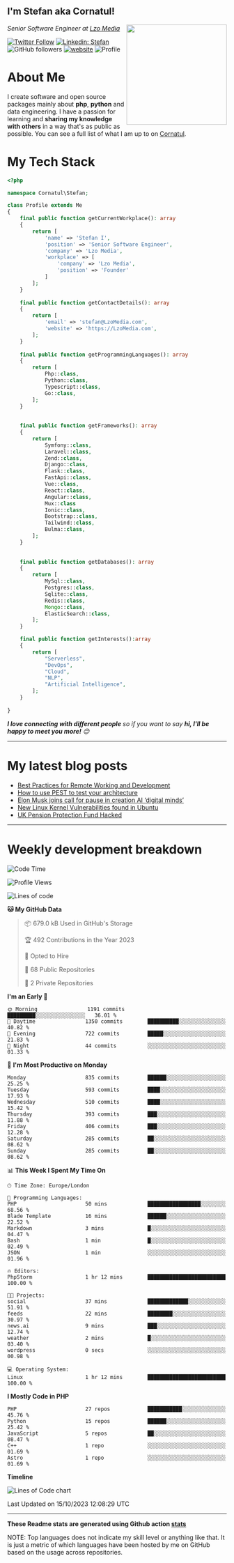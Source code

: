 <h2>I'm Stefan aka Cornatul! </h2>
<img align='right' src="https://i.giphy.com/media/YePKU8cVoIF3afvi8s/giphy.webp" width="230">
<p><em>Senior Software Engineer at <a href="https:/lzomedia.com/">Lzo Media
</a>
</em></p>

[![Twitter Follow](https://img.shields.io/twitter/follow/cornatul?label=Follow)](https://twitter.com/intent/follow?screen_name=cornatul)
[![Linkedin: Stefan](https://img.shields.io/badge/cornatul-blue?style=flat-square&logo=Linkedin&logoColor=white&link=https://www.linkedin.com/in/cornatul/)](https://www.linkedin.com/in/cornatul/)
![GitHub followers](https://img.shields.io/github/followers/cornatul?label=Follow&style=social)
[![website](https://img.shields.io/badge/Website-46a2f1.svg?&style=flat-square&logo=Google-Chrome&logoColor=white&link=https://cornatul.com/)](https://cornatul.com/)
![Profile](https://visitor-badge.glitch.me/badge?page_id=cornatul.cornatul)



# About Me
I create software and open source packages mainly about **php**, **python** and data engineering. 
I have a passion for learning and **sharing my knowledge with others** in a way that's as public as possible. 
You can see a full list of what I am up to on [Cornatul](https://lzomedia.com).


# My Tech Stack

```php
<?php

namespace Cornatul\Stefan;

class Profile extends Me
{
    final public function getCurrentWorkplace(): array
    {
        return [
            'name' => 'Stefan I',
            'position' => 'Senior Software Engineer',
            'company' => 'Lzo Media',
            'workplace' => [
                'company' => 'Lzo Media',
                'position' => 'Founder'         
            ]
        ];
    }
    
    final public function getContactDetails(): array
    {
        return [
            'email' => 'stefan@LzoMedia.com',
            'website' => 'https://LzoMedia.com',
        ];
    }
    
    final public function getProgrammingLanguages(): array
    {
        return [
            Php::class,
            Python::class,
            Typescript::class,
            Go::class,
        ];
    }
    
    
    final public function getFrameworks(): array
    {
        return [
            Symfony::class,
            Laravel::class,
            Zend::class,
            Django::class,
            Flask::class,
            FastApi::class,
            Vue::class,
            React::class,
            Angular::class,
            Mux::class
            Ionic::class,
            Bootstrap::class,
            Tailwind::class,
            Bulma::class,
        ];
    }
    
    
    final public function getDatabases(): array
    {
        return [
            MySql::class,
            Postgres::class,
            Sqlite::class,
            Redis::class,
            Mongo::class,
            ElasticSearch::class,
        ];
    }

    final public function getInterests():array
    {
        return [
            "Serverless",
            "DevOps",
            "Cloud",
            "NLP",
            "Artificial Intelligence",
        ];
    }
   
}
```
 <em><b>I love connecting with different people</b> so if you want to say <b>hi, I'll be happy to meet you more!</b> 😊</em>

---
# My latest blog posts
<!-- BLOG-POST-LIST:START -->
- [Best Practices for Remote Working and Development](https://lzomedia.com/best-practices-for-remote-working-and-development/)
- [How to use PEST to test your architecture](https://lzomedia.com/how-to-use-pest-to-test-your-architecture/)
- [Elon Musk joins call for pause in creation  AI ‘digital minds’](https://lzomedia.com/elon-musk-joins-call-for-pause-in-creation-ai-digital-minds/)
- [New Linux Kernel Vulnerabilities found in Ubuntu](https://lzomedia.com/linux-kernel-vulnerabilities-in-ubuntu/)
- [UK Pension Protection Fund Hacked](https://lzomedia.com/uk-pension-protection-fund-hacked/)
<!-- BLOG-POST-LIST:END -->

---
# Weekly development breakdown
<!--START_SECTION:waka-->
![Code Time](http://img.shields.io/badge/Code%20Time-278%20hrs%2017%20mins-blue)

![Profile Views](http://img.shields.io/badge/Profile%20Views-0-blue)

![Lines of code](https://img.shields.io/badge/From%20Hello%20World%20I%27ve%20Written-17.0%20million%20lines%20of%20code-blue)

**🐱 My GitHub Data** 

> 📦 679.0 kB Used in GitHub's Storage 
 > 
> 🏆 492 Contributions in the Year 2023
 > 
> 💼 Opted to Hire
 > 
> 📜 68 Public Repositories 
 > 
> 🔑 2 Private Repositories 
 > 
**I'm an Early 🐤** 

```text
🌞 Morning                1191 commits        █████████░░░░░░░░░░░░░░░░   36.01 % 
🌆 Daytime                1350 commits        ██████████░░░░░░░░░░░░░░░   40.82 % 
🌃 Evening                722 commits         █████░░░░░░░░░░░░░░░░░░░░   21.83 % 
🌙 Night                  44 commits          ░░░░░░░░░░░░░░░░░░░░░░░░░   01.33 % 
```
📅 **I'm Most Productive on Monday** 

```text
Monday                   835 commits         ██████░░░░░░░░░░░░░░░░░░░   25.25 % 
Tuesday                  593 commits         ████░░░░░░░░░░░░░░░░░░░░░   17.93 % 
Wednesday                510 commits         ████░░░░░░░░░░░░░░░░░░░░░   15.42 % 
Thursday                 393 commits         ███░░░░░░░░░░░░░░░░░░░░░░   11.88 % 
Friday                   406 commits         ███░░░░░░░░░░░░░░░░░░░░░░   12.28 % 
Saturday                 285 commits         ██░░░░░░░░░░░░░░░░░░░░░░░   08.62 % 
Sunday                   285 commits         ██░░░░░░░░░░░░░░░░░░░░░░░   08.62 % 
```


📊 **This Week I Spent My Time On** 

```text
🕑︎ Time Zone: Europe/London

💬 Programming Languages: 
PHP                      50 mins             █████████████████░░░░░░░░   68.56 % 
Blade Template           16 mins             ██████░░░░░░░░░░░░░░░░░░░   22.52 % 
Markdown                 3 mins              █░░░░░░░░░░░░░░░░░░░░░░░░   04.47 % 
Bash                     1 min               █░░░░░░░░░░░░░░░░░░░░░░░░   02.49 % 
JSON                     1 min               ░░░░░░░░░░░░░░░░░░░░░░░░░   01.96 % 

🔥 Editors: 
PhpStorm                 1 hr 12 mins        █████████████████████████   100.00 % 

🐱‍💻 Projects: 
social                   37 mins             █████████████░░░░░░░░░░░░   51.91 % 
feeds                    22 mins             ████████░░░░░░░░░░░░░░░░░   30.97 % 
news.ai                  9 mins              ███░░░░░░░░░░░░░░░░░░░░░░   12.74 % 
weather                  2 mins              █░░░░░░░░░░░░░░░░░░░░░░░░   03.40 % 
wordpress                0 secs              ░░░░░░░░░░░░░░░░░░░░░░░░░   00.98 % 

💻 Operating System: 
Linux                    1 hr 12 mins        █████████████████████████   100.00 % 
```

**I Mostly Code in PHP** 

```text
PHP                      27 repos            ███████████░░░░░░░░░░░░░░   45.76 % 
Python                   15 repos            ██████░░░░░░░░░░░░░░░░░░░   25.42 % 
JavaScript               5 repos             ██░░░░░░░░░░░░░░░░░░░░░░░   08.47 % 
C++                      1 repo              ░░░░░░░░░░░░░░░░░░░░░░░░░   01.69 % 
Astro                    1 repo              ░░░░░░░░░░░░░░░░░░░░░░░░░   01.69 % 
```



**Timeline**

![Lines of Code chart](https://raw.githubusercontent.com/Cornatul/Cornatul/master/assets/bar_graph.png)


 Last Updated on 15/10/2023 12:08:29 UTC
<!--END_SECTION:waka-->


---


**These Readme stats are generated using Github action [stats](https://github.com/cornatul/stats)**

NOTE: Top languages does not indicate my skill level or anything like that. 
It is just a metric of which languages have been hosted by me on GitHub based on the usage across repositories. 
